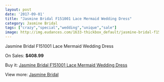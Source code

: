 ```yaml
---
layout: post
date: '2017-09-01'
title: "Jasmine Bridal F151001 Lace Mermaid Wedding Dress"
category: Jasmine Bridal
tags: ["crazy","special","wedding","unique","sale"]
image: http://img.eudances.com/1633-thickbox_default/jasmine-bridal-f151001-lace-mermaid-wedding-dress.jpg
---
```

Jasmine Bridal F151001 Lace Mermaid Wedding Dress

On Sales: **$408.99**
<a href="https://www.eudances.com/en/jasmine-bridal/585-jasmine-bridal-f151001-lace-mermaid-wedding-dress.html"><amp-img layout="responsive" width="600" height="600" src="//img.eudances.com/1633-thickbox_default/jasmine-bridal-f151001-lace-mermaid-wedding-dress.jpg" alt="Jasmine Bridal F151001 Lace Mermaid Wedding Dress 0" /></a>
<a href="https://www.eudances.com/en/jasmine-bridal/585-jasmine-bridal-f151001-lace-mermaid-wedding-dress.html"><amp-img layout="responsive" width="600" height="600" src="//img.eudances.com/1634-thickbox_default/jasmine-bridal-f151001-lace-mermaid-wedding-dress.jpg" alt="Jasmine Bridal F151001 Lace Mermaid Wedding Dress 1" /></a>

Buy it: [Jasmine Bridal F151001 Lace Mermaid Wedding Dress](https://www.eudances.com/en/jasmine-bridal/585-jasmine-bridal-f151001-lace-mermaid-wedding-dress.html "Jasmine Bridal F151001 Lace Mermaid Wedding Dress")

View more: [Jasmine Bridal](https://www.eudances.com/en/6-jasmine-bridal "Jasmine Bridal")